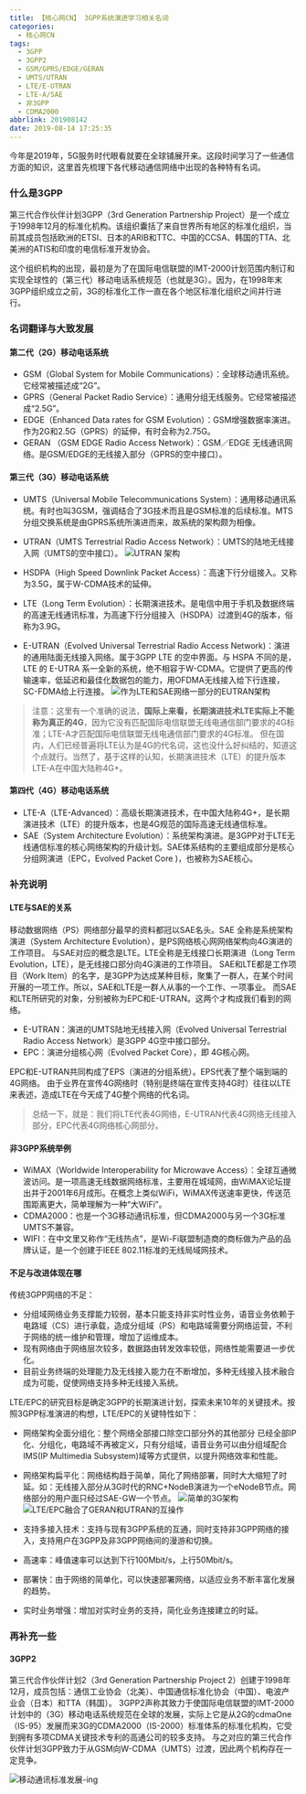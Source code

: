 ```yaml
---
title: 【核心网CN】 3GPP系统演进学习相关名词
categories:
  - 核心网CN
tags:
  - 3GPP
  - 3GPP2
  - GSM/GPRS/EDGE/GERAN
  - UMTS/UTRAN
  - LTE/E-UTRAN
  - LTE-A/SAE
  - 非3GPP
  - CDMA2000
abbrlink: 201908142
date: 2019-08-14 17:25:35
---
```


今年是2019年，5G服务时代眼看就要在全球铺展开来。这段时间学习了一些通信方面的知识，这里首先梳理下各代移动通信网络中出现的各种特有名词。

### 什么是3GPP
第三代合作伙伴计划3GPP（3rd Generation Partnership Project）是一个成立于1998年12月的标准化机构。该组织囊括了来自世界所有地区的标准化组织，当前其成员包括欧洲的ETSI、日本的ARIB和TTC、中国的CCSA、韩国的TTA、北美洲的ATIS和印度的电信标准开发协会。

这个组织机构的出现，最初是为了在国际电信联盟的IMT-2000计划范围内制订和实现全球性的（第三代）移动电话系统规范（也就是3G）。因为，在1998年末3GPP组织成立之前，3G的标准化工作一直在各个地区标准化组织之间并行进行。 

### 名词翻译与大致发展

#### 第二代（2G）移动电话系统
* GSM（Global System for Mobile Communications）：全球移动通讯系统。它经常被描述成“2G”。
* GPRS（General Packet Radio Service）：通用分组无线服务。它经常被描述成“2.5G”。
* EDGE（Enhanced Data rates for GSM Evolution）：GSM增强数据率演进。作为2G和2.5G（GPRS）的延伸，有时会称为2.75G。
* GERAN （GSM EDGE Radio Access Network）：GSM／EDGE 无线通讯网络。是GSM/EDGE的无线接入部分（GPRS的空中接口）。

#### 第三代（3G）移动电话系统
* UMTS（Universal Mobile Telecommunications System）：通用移动通讯系统。有时也叫3GSM，强调结合了3G技术而且是GSM标准的后续标准。MTS分组交换系统是由GPRS系统所演进而来，故系统的架构颇为相像。

* UTRAN（UMTS Terrestrial Radio Access Network）：UMTS的陆地无线接入网（UMTS的空中接口）。
![UTRAN 架构](https://imgconvert.csdnimg.cn/aHR0cHM6Ly91cGxvYWQtaW1hZ2VzLmppYW5zaHUuaW8vdXBsb2FkX2ltYWdlcy85OTM0NTU4LTAzZWVmN2M1MmMwMzgyM2QucG5n)


* HSDPA（High Speed Downlink Packet Access）：高速下行分组接入。又称为3.5G，属于W-CDMA技术的延伸。

* LTE（Long Term Evolution）：长期演进技术。是电信中用于手机及数据终端的高速无线通讯标准，为高速下行分组接入（HSDPA）过渡到4G的版本，俗称为3.9G。

* E-UTRAN（Evolved Universal Terrestrial Radio Access Network)：演进的通用陆面无线接入网络。属于3GPP LTE 的空中界面。与 HSPA 不同的是，LTE 的 E-UTRA 系一全新的系统，绝不相容于W-CDMA。它提供了更高的传输速率，低延迟和最佳化数据包的能力，用OFDMA无线接入给下行连接，SC-FDMA给上行连接。
![作为LTE和SAE网络一部分的EUTRAN架构](https://imgconvert.csdnimg.cn/aHR0cHM6Ly91cGxvYWQtaW1hZ2VzLmppYW5zaHUuaW8vdXBsb2FkX2ltYWdlcy85OTM0NTU4LWEwMTA1ZDY3MGQyODVmNzgucG5n)

> 注意：这里有一个准确的说法，**国际上来看，长期演进技术LTE实际上不能称为真正的4G**，因为它没有匹配国际电信联盟无线电通信部门要求的4G标准；LTE-A才匹配国际电信联盟无线电通信部门要求的4G标准。
但在国内，人们已经普遍将LTE认为是4G的代名词，这也没什么好纠结的，知道这个点就行。当然了，基于这样的认知，长期演进技术（LTE）的提升版本LTE-A在中国大陆称4G+。

#### 第四代（4G）移动电话系统
* LTE-A（LTE-Advanced）：高级长期演进技术，在中国大陆称4G+，是长期演进技术（LTE）的提升版本，也是4G规范的国际高速无线通信标准。
* SAE（System Architecture Evolution）：系统架构演进。是3GPP对于LTE无线通信标准的核心网络架构的升级计划。SAE体系结构的主要组成部分是核心分组网演进（EPC，Evolved Packet Core )，也被称为SAE核心。


### 补充说明

#### LTE与SAE的关系

移动数据网络（PS）网络部分最早的资料都冠以SAE名头。SAE 全称是系统架构演进（System Architecture Evolution），是PS网络核心网网络架构向4G演进的工作项目。 
与SAE对应的概念是LTE。LTE全称是无线接口长期演进（Long Term Evolution，LTE），是无线接口部分向4G演进的工作项目。 
SAE和LTE都是工作项目（Work Item）的名字，是3GPP为达成某种目标，聚集了一群人，在某个时间开展的一项工作。所以，SAE和LTE是一群人从事的一个工作、一项事业。 而SAE和LTE所研究的对象，分别被称为EPC和E-UTRAN。这两个才构成我们看到的网络。 

* E-UTRAN：演进的UMTS陆地无线接入网（Evolved Universal Terrestrial Radio Access Network）是3GPP 4G空中接口部分。 
* EPC：演进分组核心网（Evolved Packet Core），即 4G核心网。 

EPC和E-UTRAN共同构成了EPS（演进的分组系统）。EPS代表了整个端到端的4G网络。 由于业界在宣传4G网络时（特别是终端在宣传支持4G时）往往以LTE来表述，造成LTE在今天成了4G整个网络的代名词。 

> 总结一下，就是：我们将LTE代表4G网络，E-UTRAN代表4G网络无线接入部分，EPC代表4G网络核心网部分。


#### 非3GPP系统举例

* WiMAX（Worldwide Interoperability for Microwave Access）：全球互通微波访问。是一项高速无线数据网络标准，主要用在城域网，由WiMAX论坛提出并于2001年6月成形。在概念上类似WiFi，WiMAX传送速率更快，传送范围距离更大，简单理解为一种“大WiFi”。
* CDMA2000：也是一个3G移动通讯标准，但CDMA2000与另一个3G标准UMTS不兼容。
* WIFI：在中文里又称作“无线热点”，是Wi-Fi联盟制造商的商标做为产品的品牌认证，是一个创建于IEEE 802.11标准的无线局域网技术。

#### 不足与改进体现在哪

传统3GPP网络的不足：
* 分组域网络业务支撑能力较弱，基本只能支持非实时性业务，语音业务依赖于电路域（CS）进行承载，造成分组域（PS）和电路域需要分网络运营，不利于网络的统一维护和管理，增加了运维成本。
* 现有网络由于网络层次较多，数据路由转发效率较低，网络性能需要进一步优化。
* 目前业务终端的处理能力及无线接入能力在不断增加，多种无线接入技术融合成为可能，促使网络支持多种无线接入系统。

LTE/EPC的研究目标是确定3GPP的长期演进计划，探索未来10年的关键技术。按照3GPP标准演进的构想，LTE/EPC的关键特性如下：
* 网络架构全面分组化：整个网络全部接口除空口部分外的其他部分
已经全部IP化、分组化，电路域不再被定义，只有分组域，语音业务可以由分组域配合IMS(IP Multimedia Subsystem)域等方式提供，以提升网络效率和性能。
* 网络架构扁平化：网络结构趋于简单，简化了网络部署，同时大大缩短了时延。如：无线接入部分从3G时代的RNC+NodeB演进为一个eNodeB节点。网络部分的用户面只经过SAE-GW一个节点。
![简单的3G架构](https://imgconvert.csdnimg.cn/aHR0cHM6Ly91cGxvYWQtaW1hZ2VzLmppYW5zaHUuaW8vdXBsb2FkX2ltYWdlcy85OTM0NTU4LTIwYTgwN2ZlNzY1MTQ1MjYucG5n)
![LTE/EPC融合了GERAN和UTRAN的互操作](https://imgconvert.csdnimg.cn/aHR0cHM6Ly91cGxvYWQtaW1hZ2VzLmppYW5zaHUuaW8vdXBsb2FkX2ltYWdlcy85OTM0NTU4LTY3YTZlZWY1OTE1YzA0NjkucG5n)

* 支持多接入技术：支持与现有3GPP系统的互通，同时支持非3GPP网络的接入，支持用户在3GPP及非3GPP网络间的漫游和切换。
* 高速率：峰值速率可以达到下行100Mbit/s，上行50Mbit/s。
* 部署快：由于网络的简单化，可以快速部署网络，以适应业务不断丰富化发展的趋势。
* 实时业务增强：增加对实时业务的支持，简化业务连接建立的时延。

### 再补充一些

#### 3GPP2
第三代合作伙伴计划2（3rd Generation Partnership Project 2）创建于1998年12月，成员包括：通信工业协会（北美）、中国通信标准化协会（中国）、电波产业会（日本）和TTA（韩国）。
3GPP2声称其致力于使国际电信联盟的IMT-2000计划中的（3G）移动电话系统规范在全球的发展，实际上它是从2G的cdmaOne（IS-95）发展而来3G的CDMA2000（IS-2000）标准体系的标准化机构，它受到拥有多项CDMA关键技术专利的高通公司的较多支持。
与之对应的第三代合作伙伴计划3GPP致力于从GSM向W-CDMA（UMTS）过渡，因此两个机构存在一定竞争。

![移动通讯标准发展-ing](https://imgconvert.csdnimg.cn/aHR0cHM6Ly91cGxvYWQtaW1hZ2VzLmppYW5zaHUuaW8vdXBsb2FkX2ltYWdlcy85OTM0NTU4LTNhMWRhNGNjNmUzOGY3NWMucG5n)
